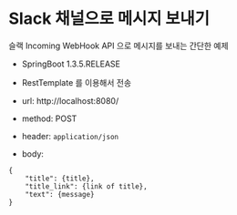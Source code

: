 Slack 채널으로 메시지 보내기
======================

슬랙 Incoming WebHook API 으로 메시지를 보내는 간단한 예제

* SpringBoot 1.3.5.RELEASE
* RestTemplate 를 이용해서 전송

* url: http://localhost:8080/
* method: POST
* header: `application/json`
* body:
```
{
    "title": {title},
    "title_link": {link of title},
    "text": {message}
}
```